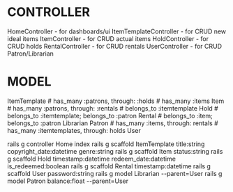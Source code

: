 CONTROLLER
==========
HomeController - for dashboards/ui
ItemTemplateController - for CRUD new ideal items
ItemController - for CRUD actual items
HoldController - for CRUD holds
RentalController - for CRUD rentals
UserController - for CRUD Patron/Librarian

MODEL
=====
ItemTemplate # has_many :patrons, through: :holds
             # has_many :items
Item # has_many :patrons, through: :rentals
     # belongs_to :itemtemplate
Hold # belongs_to :itemtemplate; belongs_to :patron
Rental # belongs_to :item; belongs_to :patron
Librarian
Patron # has_many :items, through: rentals
       # has_many :itemtemplates, through: holds
User

rails g controller Home index
rails g scaffold ItemTemplate title:string copyright_date:datetime genre:string
rails g scaffold Item status:string
rails g scaffold Hold timestamp:datetime redeem_date:datetime is_redeemed:boolean
rails g scaffold Rental timestamp:datetime
rails g scaffold User password:string
rails g model Librarian --parent=User
rails g model Patron balance:float --parent=User
